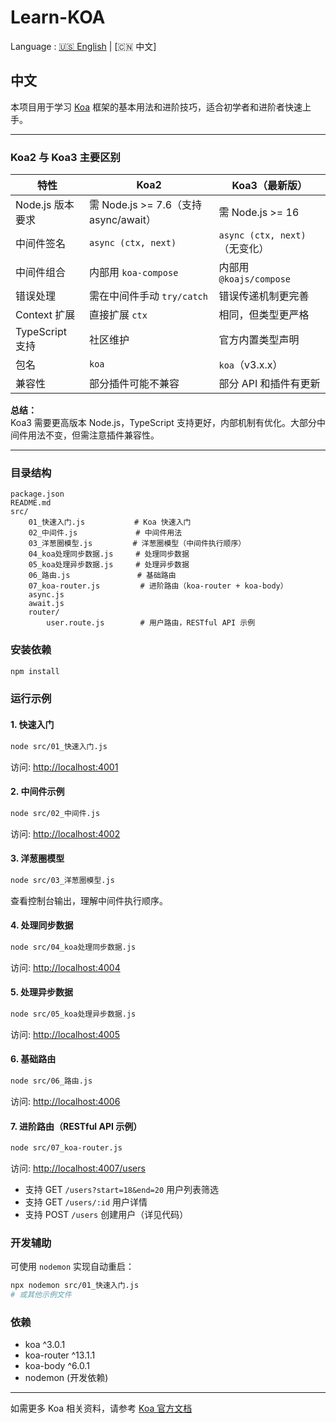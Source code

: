 # Learn-KOA

Language : [🇺🇸 English](./README.md) | [🇨🇳 中文]

## 中文

本项目用于学习 [Koa](https://koajs.com/) 框架的基本用法和进阶技巧，适合初学者和进阶者快速上手。

---

### Koa2 与 Koa3 主要区别

| 特性             | Koa2                                  | Koa3（最新版）                |
| ---------------- | ------------------------------------- | ----------------------------- |
| Node.js 版本要求 | 需 Node.js >= 7.6（支持 async/await） | 需 Node.js >= 16              |
| 中间件签名       | `async (ctx, next)`                   | `async (ctx, next)`（无变化） |
| 中间件组合       | 内部用 `koa-compose`                  | 内部用 `@koajs/compose`       |
| 错误处理         | 需在中间件手动 `try/catch`            | 错误传递机制更完善            |
| Context 扩展     | 直接扩展 `ctx`                        | 相同，但类型更严格            |
| TypeScript 支持  | 社区维护                              | 官方内置类型声明              |
| 包名             | `koa`                                 | `koa`（v3.x.x）               |
| 兼容性           | 部分插件可能不兼容                    | 部分 API 和插件有更新         |

**总结：**  
Koa3 需要更高版本 Node.js，TypeScript 支持更好，内部机制有优化。大部分中间件用法不变，但需注意插件兼容性。

---

### 目录结构

```
package.json
README.md
src/
    01_快速入门.js           # Koa 快速入门
    02_中间件.js             # 中间件用法
    03_洋葱圈模型.js         # 洋葱圈模型（中间件执行顺序）
    04_koa处理同步数据.js     # 处理同步数据
    05_koa处理异步数据.js     # 处理异步数据
    06_路由.js               # 基础路由
    07_koa-router.js         # 进阶路由（koa-router + koa-body）
    async.js
    await.js
    router/
        user.route.js        # 用户路由，RESTful API 示例
```

### 安装依赖

```bash
npm install
```

### 运行示例

#### 1. 快速入门

```bash
node src/01_快速入门.js
```

访问: [http://localhost:4001](http://localhost:4001)

#### 2. 中间件示例

```bash
node src/02_中间件.js
```

访问: [http://localhost:4002](http://localhost:4002)

#### 3. 洋葱圈模型

```bash
node src/03_洋葱圈模型.js
```

查看控制台输出，理解中间件执行顺序。

#### 4. 处理同步数据

```bash
node src/04_koa处理同步数据.js
```

访问: [http://localhost:4004](http://localhost:4004)

#### 5. 处理异步数据

```bash
node src/05_koa处理异步数据.js
```

访问: [http://localhost:4005](http://localhost:4005)

#### 6. 基础路由

```bash
node src/06_路由.js
```

访问: [http://localhost:4006](http://localhost:4006)

#### 7. 进阶路由（RESTful API 示例）

```bash
node src/07_koa-router.js
```

访问: [http://localhost:4007/users](http://localhost:4007/users)

- 支持 GET `/users?start=18&end=20` 用户列表筛选
- 支持 GET `/users/:id` 用户详情
- 支持 POST `/users` 创建用户（详见代码）

### 开发辅助

可使用 `nodemon` 实现自动重启：

```bash
npx nodemon src/01_快速入门.js
# 或其他示例文件
```

### 依赖

- koa ^3.0.1
- koa-router ^13.1.1
- koa-body ^6.0.1
- nodemon (开发依赖)

---

如需更多 Koa 相关资料，请参考 [Koa 官方文档](https://koajs.com/)
